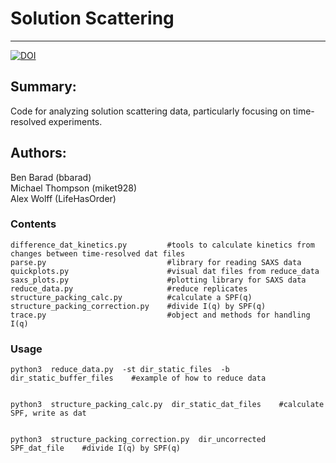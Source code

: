 # Solution Scattering
------------------
[![DOI](https://zenodo.org/badge/47163753.svg)](https://zenodo.org/badge/latestdoi/47163753)

## Summary:

Code for analyzing solution scattering data, particularly focusing on 
time-resolved experiments.

## Authors:
Ben Barad (bbarad)  
Michael Thompson (miket928)  
Alex Wolff (LifeHasOrder)  


### Contents

```
difference_dat_kinetics.py         #tools to calculate kinetics from changes between time-resolved dat files
parse.py                           #library for reading SAXS data
quickplots.py                      #visual dat files from reduce_data
saxs_plots.py                      #plotting library for SAXS data
reduce_data.py                     #reduce replicates
structure_packing_calc.py          #calculate a SPF(q)
structure_packing_correction.py    #divide I(q) by SPF(q)
trace.py                           #object and methods for handling I(q)
```

### Usage

```
python3  reduce_data.py  -st dir_static_files  -b dir_static_buffer_files    #example of how to reduce data


python3  structure_packing_calc.py  dir_static_dat_files    #calculate SPF, write as dat


python3  structure_packing_correction.py  dir_uncorrected  SPF_dat_file    #divide I(q) by SPF(q)

```


